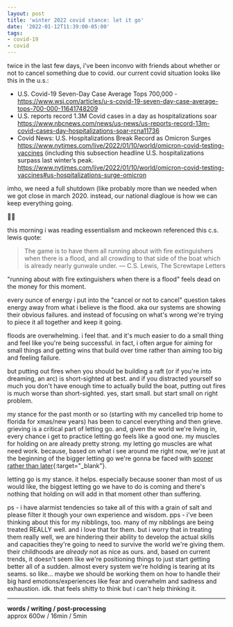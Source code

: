 ```yaml
---
layout: post
title: 'winter 2022 covid stance: let it go'
date: '2022-01-12T11:39:00-05:00'
tags:
- covid-19
- covid
--- 
```



twice in the last few days, i've been inconvo with friends about whether or not to cancel something due to covid. our current covid situation looks like this in the u.s.:

* U.S. Covid-19 Seven-Day Case Average Tops 700,000 - https://www.wsj.com/articles/u-s-covid-19-seven-day-case-average-tops-700-000-11641748209
* U.S. reports record 1.3M Covid cases in a day as hospitalizations soar https://www.nbcnews.com/news/us-news/us-reports-record-13m-covid-cases-day-hospitalizations-soar-rcna11736
* Covid News: U.S. Hospitalizations Break Record as Omicron Surges https://www.nytimes.com/live/2022/01/10/world/omicron-covid-testing-vaccines (including this subsection headline U.S. hospitalizations surpass last winter’s peak. https://www.nytimes.com/live/2022/01/10/world/omicron-covid-testing-vaccines#us-hospitalizations-surge-omicron

imho, we need a full shutdown (like probably more than we needed when we got close in march 2020. instead, our national diagloue is how we can keep everything going. 

😵‍💫

this morning i was reading essentialism and mckeown referenced this c.s. lewis quote:

> The game is to have them all running about with fire extinguishers when there is a flood, and all crowding to that side of the boat which is already nearly gunwale under. — C.S. Lewis, The Screwtape Letters

"running about with fire extinguishers when there is a flood" feels dead on the money for this moment. 

every ounce of energy i put into the "cancel or not to cancel" question takes energy away from what i believe is the flood. aka our systems are showing their obvious failures. and instead of focusing on what's wrong we're trying to piece it all together and keep it going.

floods are overwhelming. i feel that. and it's much easier to do a small thing and feel like you're being successful. in fact, i often argue for aiming for small things and getting wins that build over time rather than aiming too big and feeling failure. 

but putting out fires when you should be building a raft (or if you're into dreaming, an arc) is short-sighted at best. and if you distracted yourself so much you don't have enough time to actually build the boat, putting out fires is much worse than short-sighted. yes, start small. but start small on right problem.

my stance for the past month or so (starting with my cancelled trip home to florida for xmas/new years) has been to cancel everything and then grieve. grieving is a critical part of letting go. and, given the world we're living in, every chance i get to practice letting go feels like a good one. my muscles for holding on are already pretty strong. my letting go muscles are what need work. because, based on what i see around me right now, we're just at the beginning of the bigger letting go we're gonna be faced with [sooner rather than later](https://www.newyorker.com/magazine/2022/01/17/the-great-siberian-thaw){:target="_blank"}.

letting go is my stance. it helps. especially because sooner than most of us would like, the biggest letting go we have to do is coming and there's nothing that holding on will add in that moment other than suffering. 

ps - i have alarmist tendencies so take all of this with a grain of salt and please filter it though your own experience and wisdom.
pps - i've been thinking about this for my nibblings, too. many of my nibblings are being treated REALLY well. and i love that for them. but i worry that in treating them really well, we are hindering their ability to develop the actual skills and capacities they're going to need to survive the world we're giving them. their childhoods are *already* not as nice as ours. and, based on current trends, it doesn't seem like we're positioning things to just start getting better all of a sudden. almost every system we're holding is tearing at its seams. so like... maybe we should be working them on how to handle their big hard emotions/experiences like fear and overwhelm and sadness and exhaustion. idk. that feels shitty to think but i can't help thinking it. 

---


<!-- hyperlink bank -->


<!-- &#042; = asterisk -->
<!-- &#039; = single quote '-->

**words / writing / post-processing**  
approx 600w / 16min / 5min